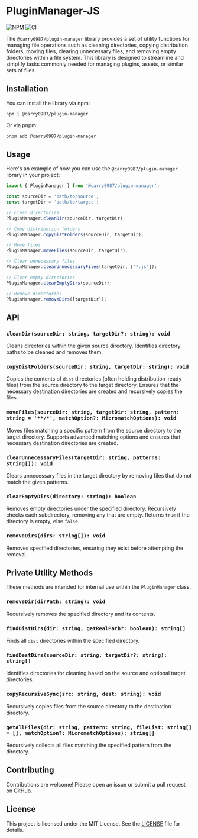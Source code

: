 # PluginManager-JS
[![NPM](https://img.shields.io/npm/v/@carry0987/plugin-manager.svg)](https://www.npmjs.com/package/@carry0987/plugin-manager)
![CI](https://github.com/carry0987/PluginManager-JS/actions/workflows/ci.yml/badge.svg)  

The `@carry0987/plugin-manager` library provides a set of utility functions for managing file operations such as cleaning directories, copying distribution folders, moving files, clearing unnecessary files, and removing empty directories within a file system. This library is designed to streamline and simplify tasks commonly needed for managing plugins, assets, or similar sets of files.

## Installation
You can install the library via npm:

```sh
npm i @carry0987/plugin-manager
```

Or via pnpm:

```sh
pnpm add @carry0987/plugin-manager
```

## Usage
Here's an example of how you can use the `@carry0987/plugin-manager` library in your project:

```typescript
import { PluginManager } from '@carry0987/plugin-manager';

const sourceDir = 'path/to/source';
const targetDir = 'path/to/target';

// Clean directories
PluginManager.cleanDir(sourceDir, targetDir);

// Copy distribution folders
PluginManager.copyDistFolders(sourceDir, targetDir);

// Move files
PluginManager.moveFiles(sourceDir, targetDir);

// Clear unnecessary files
PluginManager.clearUnnecessaryFiles(targetDir, ['*.js']);

// Clear empty directories
PluginManager.clearEmptyDirs(sourceDir);

// Remove directories
PluginManager.removeDirs([targetDir]);
```

## API

### `cleanDir(sourceDir: string, targetDir?: string): void`
Cleans directories within the given source directory. Identifies directory paths to be cleaned and removes them.

### `copyDistFolders(sourceDir: string, targetDir: string): void`
Copies the contents of `dist` directories (often holding distribution-ready files) from the source directory to the target directory. Ensures that the necessary destination directories are created and recursively copies the files.

### `moveFiles(sourceDir: string, targetDir: string, pattern: string = '**/*', matchOption?: MicromatchOptions): void`
Moves files matching a specific pattern from the source directory to the target directory. Supports advanced matching options and ensures that necessary destination directories are created.

### `clearUnnecessaryFiles(targetDir: string, patterns: string[]): void`
Clears unnecessary files in the target directory by removing files that do not match the given patterns.

### `clearEmptyDirs(directory: string): boolean`
Removes empty directories under the specified directory. Recursively checks each subdirectory, removing any that are empty. Returns `true` if the directory is empty, else `false`.

### `removeDirs(dirs: string[]): void`
Removes specified directories, ensuring they exist before attempting the removal.

## Private Utility Methods
These methods are intended for internal use within the `PluginManager` class.

### `removeDir(dirPath: string): void`
Recursively removes the specified directory and its contents.

### `findDistDirs(dir: string, getRealPath?: boolean): string[]`
Finds all `dist` directories within the specified directory.

### `findDestDirs(sourceDir: string, targetDir?: string): string[]`
Identifies directories for cleaning based on the source and optional target directories.

### `copyRecursiveSync(src: string, dest: string): void`
Recursively copies files from the source directory to the destination directory.

### `getAllFiles(dir: string, pattern: string, fileList: string[] = [], matchOption?: MicromatchOptions): string[]`
Recursively collects all files matching the specified pattern from the directory.

## Contributing
Contributions are welcome! Please open an issue or submit a pull request on GitHub.

## License
This project is licensed under the MIT License. See the [LICENSE](LICENSE) file for details.
